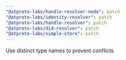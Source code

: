```yaml
---
"@atproto-labs/handle-resolver-node": patch
"@atproto-labs/identity-resolver": patch
"@atproto-labs/handle-resolver": patch
"@atproto-labs/did-resolver": patch
"@atproto-labs/simple-store": patch
---
```


Use distinct type names to prevent conflicts
